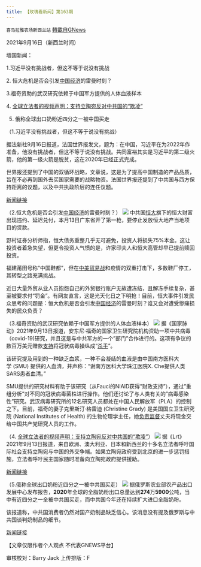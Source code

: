 ```yaml
---
title: 【玫瑰看新闻】第163期
---
```

`喜马拉雅农场新西兰站` [轉載自GNews](https://gnews.org/zh-hans/1549632/)

2021年9月16日（新西兰时间）

墙国新闻：

1.习近平没有挑战者，但这不等于说没有挑战

2. 恒大危机是否会引发[中国经济](https://www.aboluowang.com/tag/%E4%B8%AD%E5%9B%BD%E7%BB%8F%E6%B5%8E-1.html)的雷曼时刻？

3.福奇资助的武汉研究依赖于中国军方提供的人体血液样本

4. [全球立法者的视频声明：支持立陶宛反对中共国的“欺凌”](https://www.lrt.lt/en/news-in-english/19/1494616/global-legislators-back-lithuania-against-chinese-bullying-in-video-statement)

5. 俄称全球出口奶粉近四分之一被中国买走

（1.习近平没有挑战者，但这不等于说没有挑战）

据法新社9月16日报道，法国世界报发文，题为：在中国，习近平在为2022年作准备，他没有挑战者，但这不等于说没有挑战。共同富裕其实是习近平的第二级火箭，他的第一级火箭是脱贫，这在2020年已经正式完成。

世界报还提到了中国的双循环战略，文章说，这是为了提高中国制造的产品品质，旨在不必再到国外去买国家需要的战略物资。法国世界报还提到了中共国与西方保持距离的议题，以及中共执政阶层的连任议题。

[新闻链接](https://www.rfi.fr/cn/%E4%B8%93%E6%A0%8F%E6%A3%80%E7%B4%A2/%E6%B3%95%E5%9B%BD%E4%B8%96%E7%95%8C%E6%8A%A5/20210915-%E4%B9%A0%E8%BF%91%E5%B9%B3%E6%B2%A1%E6%9C%89%E6%8C%91%E6%88%98%E8%80%85%EF%BC%8C%E4%BD%86%E8%BF%99%E4%B8%8D%E7%AD%89%E4%BA%8E%E8%AF%B4%E6%B2%A1%E6%9C%89%E6%8C%91%E6%88%98)

（2.恒大危机是否会引发[中国经济](https://www.aboluowang.com/tag/%E4%B8%AD%E5%9B%BD%E7%BB%8F%E6%B5%8E-1.html)的雷曼时刻？）
![](https://assets.gnews.org/wp-content/uploads/2021/09/图片-1-12.jpg)
中共国[恒大](https://www.aboluowang.com/tag/%E6%81%92%E5%A4%A7-1.html)旗下的恒大财富出现违约、延迟兑付，本月13日广东省开了第一枪，要停止发放恒大地产当地项目的贷款。

野村证券分析师指，恒大债务重整几乎无可避免，投资人将损失75%本金。这让投资者着急失望，但更令投资人气愤的是，许家印夫人和恒大高管却早已提前赎回投资。

福建莆田号称“中国鞋都”，但在[中美贸易战](https://www.aboluowang.com/tag/%E4%B8%AD%E7%BE%8E%E8%B4%B8%E6%98%93%E6%88%98-1.html)和疫情的双重打击下，多数鞋厂停工，其转型之路充满挑战。

近日大量外贸从业人员抱怨自己的外贸银行账户无故遭冻结，且解冻手续复杂，甚至被要求付“罚金”。有网友直言，这是光天化日之下明抢！目前，恒大事件引发民众思考的问题是：恒大危机是否会引发[中国经济](https://www.aboluowang.com/tag/%E4%B8%AD%E5%9B%BD%E7%BB%8F%E6%B5%8E-1.html)的雷曼时刻？谁又会对遭受惨痛损失的民众负责？

（3.福奇资助的武汉研究依赖于中国军方提供的人体血液样本）
![](https://assets.gnews.org/wp-content/uploads/2021/09/图片-2-6.jpg)
据《国家脉动》2021年9月13日报道，安东尼·福奇的国家卫生研究院机构资助一项中共病毒（covid-19)研究，并且这是与中共军方的一个”部门”合作进行的。这项有争议的数百万美元赠款[支持](https://thenationalpulse.com/breaking/fauci-researcher-describes-gof-collaboration-with-wuhan/)将冠状病毒操纵成“[杀手](https://thenationalpulse.com/exclusive/daszak-reveals-chinese-colleagues-manipulating-coronaviruses/)”。

该研究提及用到的一种缺乏血浆，一种不会凝结的血液是由中国南方医科大学 (SMU) 提供的人血清，并声称：“谢南方医科大学珠江医院X. Che提供人类SARS患者血清。”

SMU提供的研究材料有助于该研究（从Fauci的NIAID获得”财政支持”），通过”重组分析”对不同的冠状病毒菌株进行操作。他们还讨论了与人类有关的”病毒感染性”研究。武汉病毒研究所的12名研究人员都处在中国人民解放军（PLA）的控制之下。目前，福奇的妻子克里斯汀·格雷迪 (Christine Grady) 是美国国立卫生研究院 (National Institutes of Health) 的生物伦理学主任，她[负责监督](https://www.elle.com/culture/career-politics/a32715031/fauci-christine-grady-nih-covid/)丈夫将现金交给中国共产党研究人员的工作。

（4. [全球立法者的视频声明：支持立陶宛反对中共国的“欺凌”](https://www.lrt.lt/en/news-in-english/19/1494616/global-legislators-back-lithuania-against-chinese-bullying-in-video-statement)）
![](https://assets.gnews.org/wp-content/uploads/2021/09/图片-3-5.jpg)
据《Lrt》2021年9月13日报道，来自欧洲、澳大利亚、日本和新西兰的十多名立法者呼吁国际社会支持立陶宛与中国的外交争端。如果立陶宛政府受到北京的进一步惩罚措施，立法者呼吁民主国家随时准备向立陶宛政府提供援助。

[新闻链接](https://www.lrt.lt/en/news-in-english/19/1494616/global-legislators-back-lithuania-against-chinese-bullying-in-video-statement)

（5.俄称全球出口奶粉近四分之一被中共国买走）
![](https://assets.gnews.org/wp-content/uploads/2021/09/图片-4-5.jpg)
据俄罗斯农业部农产品出口发展中心发布报告，**2020**年全球的全脂奶粉出口总量达到**274**万**5900**公吨，当中有近四分之一全被中共国买走，而中共国今年还在持续扩大进口全脂奶粉。

该报道称，中共国消费者仍然对国产奶制品缺乏信心。该消息没有提及俄罗斯与中共国谈判奶制品的细节。

[新闻链接](https://www.rfi.fr/cn/%E4%B8%AD%E5%9B%BD/20210915-%E4%BF%84%E7%A7%B0%E5%85%A8%E7%90%83%E5%87%BA%E5%8F%A3%E5%A5%B6%E7%B2%89%E8%BF%91%E5%9B%9B%E5%88%86%E4%B9%8B%E4%B8%80%E8%A2%AB%E4%B8%AD%E5%9B%BD%E4%B9%B0%E8%B5%B0)

【文章仅限作者个人观点 不代表GNEWS平台】

审核校对：Barry Jack
上传排版：F
